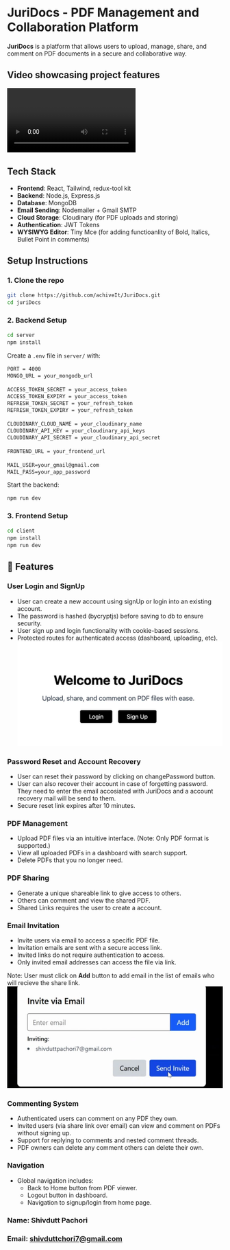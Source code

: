 # JuriDocs - PDF Management and Collaboration Platform

**JuriDocs** is a platform that allows users to upload, manage, share, and comment on PDF documents in a secure and collaborative way.

## Video showcasing project features
![Click here to watch the demo](./images/project_vdo.mp4)

## Tech Stack

- **Frontend**: React, Tailwind, redux-tool kit
- **Backend**: Node.js, Express.js
- **Database**: MongoDB
- **Email Sending**: Nodemailer + Gmail SMTP
- **Cloud Storage**: Cloudinary (for PDF uploads and storing)
- **Authentication**: JWT  Tokens
- **WYSIWYG Editor**: Tiny Mce (for adding functioanlity of Bold, Italics, Bullet Point in comments)

##  Setup Instructions

### 1. Clone the repo

```bash
git clone https://github.com/achiveIt/JuriDocs.git
cd juriDocs
```

### 2. Backend Setup

```bash
cd server
npm install
```

Create a `.env` file in `server/` with:

```
PORT = 4000
MONGO_URL = your_mongodb_url

ACCESS_TOKEN_SECRET = your_access_token
ACCESS_TOKEN_EXPIRY = your_access_token
REFRESH_TOKEN_SECRET = your_refresh_token
REFRESH_TOKEN_EXPIRY = your_refresh_token

CLOUDINARY_CLOUD_NAME = your_cloudinary_name
CLOUDINARY_API_KEY = your_cloudinary_api_keys
CLOUDINARY_API_SECRET = your_cloudinary_api_secret

FRONTEND_URL = your_frontend_url

MAIL_USER=your_gmail@gmail.com
MAIL_PASS=your_app_password
```

Start the backend:

```bash
npm run dev
```

### 3. Frontend Setup

```bash
cd client
npm install
npm run dev
```

## 🚀 Features

### User Login and SignUp
- User can create a new account using signUp or login into an existing account.
- The password is hashed (bycryptjs) before saving to db to ensure security.
- User sign up and login functionality with cookie-based sessions.
- Protected routes for authenticated access (dashboard, uploading, etc).
![Home Page](./images/loginSignUp.jpeg)


### Password Reset and Account Recovery
- User can reset their password by clicking on changePassword button.
- User can also recover their account in case of forgetting password. They need to enter the email accosiated with JuriDocs and a account recovery mail will be send to them.
- Secure reset link expires after 10 minutes.

### PDF Management
- Upload PDF files via an intuitive interface. (Note: Only PDF format is supported.)
- View all uploaded PDFs in a dashboard with search support.
- Delete PDFs that you no longer need.

### PDF Sharing
- Generate a unique shareable link to give access to others.
- Others can comment and view the shared PDF.
- Shared Links requires the user to create a account.

### Email Invitation
- Invite users via email to access a specific PDF file.
- Invitation emails are sent with a secure access link.
- Invited links do not require authentication to access.
- Only invited email addresses can access the file via link.

Note: User must click on **Add** button to add email in the list of emails who will recieve the share link.
![Email Invite](./images/inviteViaEmail.jpeg)

### Commenting System
- Authenticated users can comment on any PDF they own.
- Invited users (via share link over email) can view and comment on PDFs without signing up.
- Support for replying to comments and nested comment threads.
- PDF owners can delete any comment others can delete their own.

### Navigation
- Global navigation includes:
  - Back to Home button from PDF viewer.
  - Logout button in dashboard.
  - Navigation to signup/login from home page.



### Name: Shivdutt Pachori
### Email: shivduttchori7@gmail.com
